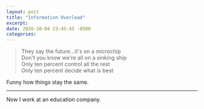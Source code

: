 ```yaml
---
layout: post
title: "Information Overload"
excerpt: 
date: 2020-10-04 23:45:43 -0500
categories: 
---
```


> They say the future...it's on a microchip  
> Don't you know we're all on a sinking ship  
> Only ten percent control all the rest  
> Only ten percent decide what is best  

Funny how things stay the same.

---



Now I work at an education company. 